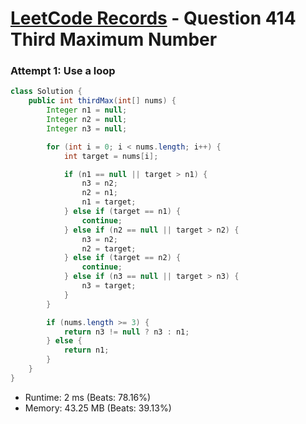 # [LeetCode Records](../README.md) - Question 414 Third Maximum Number

### Attempt 1: Use a loop
```java
class Solution {
    public int thirdMax(int[] nums) {
        Integer n1 = null;
        Integer n2 = null;
        Integer n3 = null;

        for (int i = 0; i < nums.length; i++) {
            int target = nums[i];

            if (n1 == null || target > n1) {
                n3 = n2;
                n2 = n1;
                n1 = target;
            } else if (target == n1) {
                continue;
            } else if (n2 == null || target > n2) {
                n3 = n2;
                n2 = target;
            } else if (target == n2) {
                continue;
            } else if (n3 == null || target > n3) {
                n3 = target;
            }
        }

        if (nums.length >= 3) {
            return n3 != null ? n3 : n1;
        } else {
            return n1;
        }
    }
}
```
- Runtime: 2 ms (Beats: 78.16%)
- Memory: 43.25 MB (Beats: 39.13%)

<br>

